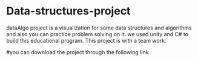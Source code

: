 # Data-structures-project
dataAlgo project is a visualization for some data structures and algorithms and also you can practice problem solving on it.
we used unity and C# to build this educational program.
This project is with a team work.

#you can download the project through the following link : 
